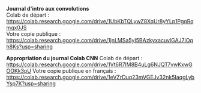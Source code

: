 **Journal d'intro aux convolutions**  
Colab de départ : https://colab.research.google.com/drive/1UbKbTQLywZ8XqUr8yYLp1PgqRqmqx0JS  
Votre copie publique : https://colab.research.google.com/drive/1jnLMSa5yI5BAzkyxacuvlGAJ7iOqh8Ks?usp=sharing

**Appropriation du journal Colab CNN**
Colab de départ : https://colab.research.google.com/drive/1Vt6R7lM8B4uLg6NJQT7vwKxwGOOKk3pU
Votre copie publique en français : https://colab.research.google.com/drive/1eVZrDuq23mVGEJv32nk5IaqgLybYsp7K?usp=sharing
